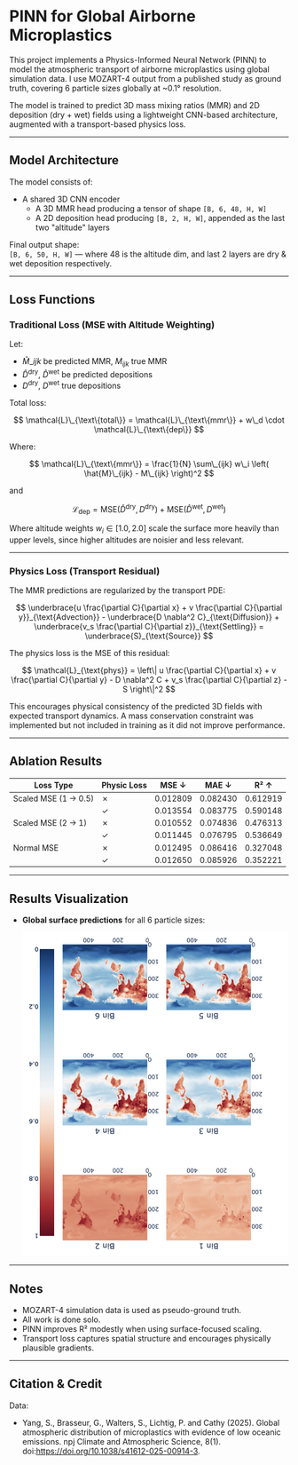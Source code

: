 # PINN for Global Airborne Microplastics

This project implements a Physics-Informed Neural Network (PINN) to model the atmospheric transport of airborne microplastics using global simulation data. I use MOZART-4 output from a published study as ground truth, covering 6 particle sizes globally at ~0.1° resolution.

The model is trained to predict 3D mass mixing ratios (MMR) and 2D deposition (dry + wet) fields using a lightweight CNN-based architecture, augmented with a transport-based physics loss.

---

## Model Architecture

The model consists of:

- A shared 3D CNN encoder
    - A 3D MMR head producing a tensor of shape `[B, 6, 48, H, W]`
    - A 2D deposition head producing `[B, 2, H, W]`, appended as the last two "altitude" layers

Final output shape:  
`[B, 6, 50, H, W]` — where 48 is the altitude dim, and last 2 layers are dry & wet deposition respectively.

---

## Loss Functions

### Traditional Loss (MSE with Altitude Weighting)

Let:
- $\hat{M}\_{ijk}$ be predicted MMR, $M_{ijk}$ true MMR
- $\hat{D}^{\text{dry}}$, $\hat{D}^{\text{wet}}$ be predicted depositions
- $D^{\text{dry}}$, $D^{\text{wet}}$ true depositions

Total loss: 

$$
\mathcal{L}\_{\text\{total\}} = \mathcal{L}\_{\text\{mmr\}} + w\_d \cdot \mathcal{L}\_{\text\{dep\}}
$$

Where:

$$
\mathcal{L}\_{\text\{mmr\}} = \frac{1}{N} \sum\_{ijk} w\_i \left( \hat{M}\_{ijk} - M\_{ijk} \right)^2
$$


and

$$
\mathcal{L}_{\text{dep}} = \text{MSE}(\hat{D}^{\text{dry}}, D^{\text{dry}}) + \text{MSE}(\hat{D}^{\text{wet}}, D^{\text{wet}})
$$

Where altitude weights $w_i \in [1.0, 2.0]$ scale the surface more heavily than upper levels, since higher altitudes are noisier and less relevant.

---

### Physics Loss (Transport Residual)

The MMR predictions are regularized by the transport PDE:

$$
\underbrace{u \frac{\partial C}{\partial x} + v \frac{\partial C}{\partial y}}_{\text{Advection}} - \underbrace{D \nabla^2 C}_{\text{Diffusion}} + \underbrace{v_s \frac{\partial C}{\partial z}}_{\text{Settling}} = \underbrace{S}_{\text{Source}}
$$

The physics loss is the MSE of this residual:

$$
\mathcal{L}_{\text{phys}} = \left\| u \frac{\partial C}{\partial x} + v \frac{\partial C}{\partial y} - D \nabla^2 C + v_s \frac{\partial C}{\partial z} - S \right\|^2
$$

This encourages physical consistency of the predicted 3D fields with expected transport dynamics. A mass conservation constraint was implemented but not included in training as it did not improve performance.

---

## Ablation Results

| Loss Type              | Physic Loss | MSE ↓     | MAE ↓     | R² ↑      |
|------------------------|-------------|-----------|-----------|-----------|
| Scaled MSE (1 → 0.5)   | ✗          | 0.012809  | 0.082430  | 0.612919  |
|                        | ✓          | 0.013554  | 0.083775  | 0.590148  |
| Scaled MSE (2 → 1)     | ✗          | 0.010552  | 0.074836  | 0.476313  |
|                        | ✓          | 0.011445  | 0.076795  | 0.536649  |
| Normal MSE             | ✗          | 0.012495  | 0.086416  | 0.327048  |
|                        | ✓          | 0.012650  | 0.085926  | 0.352221  |
 


---

## Results Visualization

- **Global surface predictions** for all 6 particle sizes:

  ![Surface-level Prediction](assets/surface_prediction.png)

---

## Notes

- MOZART-4 simulation data is used as pseudo-ground truth.
- All work is done solo.
- PINN improves R² modestly when using surface-focused scaling.
- Transport loss captures spatial structure and encourages physically plausible gradients.

---

## Citation & Credit

Data:  
- Yang, S., Brasseur, G., Walters, S., Lichtig, P. and Cathy (2025). Global atmospheric distribution of microplastics with evidence of low oceanic emissions. npj Climate and Atmospheric Science, 8(1). doi:https://doi.org/10.1038/s41612-025-00914-3.

‌

